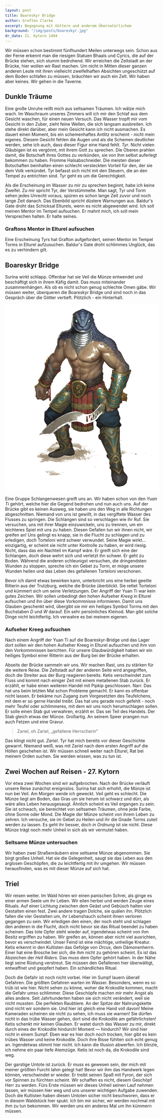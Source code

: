 ```yaml
---
layout: post
title: Boareskyr Bridge
author: Grafton Clarke
excerpt: Begegnung mit Göttern und anderem Übernatürlichem
background: "/img/posts/boareskyr.jpg"
dr_date: 21. Kytorn 1494
---
```


Wir müssen schon bestimmt fünfhundert Meilen unterwegs sein. Schon aus der
Ferne erkennt man die riesigen Statuen Bhaals und Cyrics, die auf der Brücke
stehen, sich stumm bedrohend. Wir erreichen die Zeltstadt an der Brücke, hier
wollen wir Rast machen. Um nicht in Mitten dieser ganzen anderen Leute mit
ihren vielleicht zweifelhaften Absichten ungeschützt auf dem Boden schlafen zu
müssen, bräuchten wir auch ein Zelt. Wir haben aber keines. Wir gehen in die
Taverne.

## Dunkle Träume

Eine große Unruhe reißt mich aus seltsamen Träumen. Ich wälze mich wach. Im
Waschraum unseres Zimmers will ich mir den Schlaf aus dem Gesicht waschen, für
einen neuen Versuch. Das Wasser tropft mir vom Gesicht in den Zuber, zieht
feine Wellen, die sich langsam ausbreiten. Ich stehe direkt darüber, aber mein
Gesicht kann ich nicht ausmachen. Es dauert einen Moment, bis ein schemenhaftes
Antlitz erscheint - nicht mein eigenes. Diesem Gesicht fehlen die Augen und als
die Schemen deutlicher werden, sehe ich auch, dass dieser Figur eine Hand
fehlt. *Tyr*. Nicht vielen Gläubigen ist es vergönnt, mit ihrem Gott zu
sprechen. Die Oberen prahlen damit, die Botschaft ihres Gottes zu verkünden,
sie von ihm selbst auferlegt bekommen zu haben. Fromme Halsabschneider. Die
meisten dieser Botschaften beinhalten einen schlecht versteckten Vorteil für
den, der sie dem Volk verkündet. Tyr befasst sich nicht mit den Steuern, die
an den Tempel zu entrichten sind. Tyr geht es um die Gerechtigkeit.

Als die Erscheinung im Wasser zu mir zu sprechen beginnt, habe ich keine
Zweifel. Zu mir spricht Tyr, der Verstümmelte. Man sagt, Tyr und Torm
sehen jedes Unrecht voraus, spüren es schon lange Zeit zuvor und noch lange
Zeit danach. Das Ebenbild spricht düstere Warnungen aus. Baldur's Gate droht
das Schicksal Elturels, wenn es nicht abgewendet wird. Ich soll meinen Mentor
im Tempel aufsuchen. Er mahnt mich, ich soll mein Versprechen halten. Er halte
seines.

<div class="infobox quest">
  <h3>Graftons Mentor in Elturel aufsuchen</h3>
  <p>Eine Erscheinung Tyrs hat Grafton aufgefordert, seinen Mentor im Tempel
  Torms in Elturel aufzusuchen. Baldur's Gate droht schlimmes Unglück, das es zu
  verhindern gilt.</p>
</div>

## Boareskyr Bridge

Surina wirkt schlapp. Offenbar hat sie Veil die Münze entwendet und beschäftigt
sich in ihrem Käfig damit. Das muss miteinander zusammenhängen. Als ob es nicht
schon genug schlechte Omen gäbe. Wir müssen weiter, überqueren die Boareskyr
Bridge und sind noch in das Gespräch über die Götter vertieft. Plötzlich - ein
Hinterhalt.

![Yuan Ti](/img/posts/yuanti.png)

Eine Gruppe Schlangenwesen greift uns an. Wir haben schon von den *Yuan Ti*
gehört, welche hier die Gegend bedrohen und nun auch uns. Auf der Brücke gibt
es keinen Ausweg, sie haben uns den Weg in alle Richtungen abgeschnitten.
Niemand von uns ist gewillt, in das vergiftete Wasser des Flusses zu springen.
Die Schlangen sind so verschlagen wie ihr Ruf. Sie versuchen, uns mit ihrer
Magie einzuwickeln, uns zu trennen, um ein leichteres Spiel mit uns zu haben.
Diesen Gefallen tun wir ihnen nicht, wir greifen an! Uns gelingt es knapp, sie
in die Flucht zu schlagen und zu erledigen, doch Torteloni wird schwer verwundet.
Seine Magie wirkt… einzigartig, er scheint sie nicht unter Kontrolle zu haben,
er wird riesig. Nicht, dass das ein Nachteil im Kampf wäre. Er greift sich eine
der Schlangen, doch diese wehrt sich und verletzt ihn schwer. Er geht zu Boden.
Während die anderen schleunigst versuchen, die dringendsten Wunden zu stoppen,
spreche ich ein Gebet zu Torm, er möge unsere Wunden heilen und das Leben des
gefallenen Torteloni verschonen.

Bevor ich damit etwas bewirken kann, unterbricht uns eine herbei geeilte
Ritterin aus der Trutzburg, welche die Brücke überblickt. Sie rettet Torteloni und
kümmert sich um seine Verletzungen. Der Angriff der Yuan Ti war kein gutes
Zeichen. Wir sollen unbedingt den hohen Aufseher *Kreeg* in Elturel aufsuchen
und ihn über diese Vorkommnisse informieren. Damit uns Glauben geschenkt wird,
übergibt sie mir ein heiliges Symbol Torms mit den Buchstaben *D* und *W*
darauf. Ein sehr persönliches Kleinod. Man gibt solche Dinge nicht
leichtfertig. Ich verwahre es bei meinem eigenen.

<div class="infobox quest">
  <h3>Aufseher Kreeg aufsuchen</h3>
  <p>Nach einem Angriff der Yuan Ti auf die Boareskyr-Bridge und das Lager dort
  sollen wir den hohen Aufseher Kreeg in Elturel aufsuchen und ihm von den
  Vorkommnissen berichten. Für unsere Glaubwürdigkeit haben wir ein heiliges
  Symbol einer Ritterin aus der Burg bei der Brücke erhalten.</p>
</div>

Abseits der Brücke sammeln wir uns. Wir machen Rast, uns zu stärken für die
weitere Reise. Die Zeltstadt auf der anderen Seite wird angegriffen, doch die
Streiter aus der Burg reagieren bereits. Ketis verschwindet zum Fluss und kommt
nach einiger Zeit mit einem metallenen Stab zurück. Er erzählt, er habe einen
weiteren Handel mit Pipkip geschlossen. Narr. Das hat uns beim letzten Mal
schon Probleme gemacht. Er kann es offenbar nicht lassen. Er bekäme nun Zugang
zum Vorgesetzten des Teufelchens, mit dem er so gerne Handel treibt. Das hat
uns gerade noch gefehlt - noch mehr Teufel oder schlimmeres, mit dem wir uns
noch herumschlagen sollen. Er solle einen Stab gut verwahren, erzählt er. Das
sei Teil des Handels. Der Stab gleich etwas der Münze. Großartig. An seinem
Speer prangen nun auch Fetzen und eine Gravur.

> Zariel, oh Zariel, „gefallene Herrscherin”

Das klingt nicht gut. *Zariel*. Tyr hat mich bereits vor dieser Geschichte
gewarnt. Niemand weiß, was mit Zariel nach dem ersten Angriff auf die Höllen
geschehen ist. Wir müssen schnell weiter nach Elturel, Rat bei meinem Orden
suchen. Sie werden wissen, was zu tun ist.

## Zwei Wochen auf Reisen - 27. Kytorn

Vor etwa zwei Wochen sind wir aufgebrochen. Nach der Brücke verläuft unsere
Reise zunächst ereignislos. Surina hat sich erhohlt, die Münze ist nun bei
Veil. Am Morgen werde ich geweckt. Veil geht es schlecht. Die Münze liegt am
Boden, das Gras um sie herum ist schwarz und dürr, als wäre alles Leben
herausgesaugt. Ähnlich scheint es Veil ergangen zu sein. Sie ist schwach, sie
bereichtet von seltsamen Träumen, ohne jede Farbe, ohne Sonne oder Mond. Die
Magie der Münze scheint von ihrem Leben zu zehren. Ich versuche, sie im Gebet zu
Heilen und ihr die Gnade Torms zuteil werden zu lassen. Es geht ihr besser, doch
*in Ordnung* ist sie nicht. Diese Münze trägt noch mehr Unheil in sich als wir
vermutet haben.

<div class="infobox quest">
<h3>Seltsame Münze untersuchen</h3>
<p>Wir haben zwei Straßenräubern eine seltsame Münze abgenommen. Sie birgt großes
Unheil. Hat sie die Gelegenheit, saugt sie das Leben aus den arglosen Geschöpfen,
die zu leichtfertig mit ihr umgehen. Wir müssen herausfinden, was es mit dieser
Münze auf sich hat.</p>
</div>

## Triel

Wir reisen weiter. Im Wald hören wir einen panischen Schrei, als ginge es einer
armen Seele um ihr Leben. Wir eilen herbei und werden Zeuge eines Rituals. Auf
einer Lichtung zwischen dem Geäst und Gebüsch halten vier Gestalten einen fest.
Zwei andere tragen Dolche, sie quälen ihn. Plötzlich fallen die vier Gestalten
um, ihr Lebenshauch scheint ihnen verloren gegangen zu sein. Wir erledigen den
einen, der noch steht und schlagen den anderen in die Flucht, doch nicht bevor
sie das Ritual beendet zu haben scheinen. Das tote Opfer steht wieder auf,
irgendetwas scheint von ihm Besitz ergriffen zu haben. Wir greifen an, können
aber nicht viel ausrichten, bevor es verschwindet. Unser Feind ist eine
mächtige, unheilige Kreatur. Ketis erkennt in den Kultisten das Gefolge von
*Orcus*, dem Dämonenherrn. Einer hat eine Brosche bei sich, die ihm nicht zu
gehören scheint. Es ist das Abzeichen der *Hell Riders*. Das muss dem Opfer
gehört haben. In der Nähe liegt seine Rüstung verstreut. Sie müssen den
Gefallenen hier überwältigt, entwaffnet und geopfert haben. Ein schändliches
Ritual.

Doch die Gefahr ist noch nicht vorbei. Hier im Sumpf lauern überall Gefahren.
Die größten Gefahren warten im Wasser. Besonders, wenn es so trüb ist wie hier.
Nicht sehen zu könne, woher die Krokodile kommen, macht die Gefahr umso
schlimmer. Diese Geschöpfe machen mir mehr Angst als alles andere. Seit
Jahrhunderten haben sie sich nicht verändert, weil sie nicht mussten. Die
perfekten Raubtiere. An der Spitze der Nahrungskette sind nicht wir sondern
sie. Und hier ist gleich eine Hand voll davon! Meine Kameraden scheinen sie
nicht zu sehen, ich muss sie warnen! Sie dürfen nicht in das trübe Wasser
gehen, dort sind die Krokodile am gefährlichsten! Ketis schenkt mir keinen
Glauben. Er watet durch das Wasser zu mir, direkt durch eines der Krokodile
hindurch! Moment — hindurch? Wir sind hier nicht in einem Sumpf. Eben war es
hier doch noch trocken, hier gibt es kein trübes Wasser und keine Krokodile.
Doch ihre Bisse fühlten sich echt genug an. Irgendetwas stimmt hier nicht. Ich
kann die Illusion abwerfen. Ich blinzle, ich nehme ein paar tiefe Atemzüge.
Ketis ist noch da, die Krokodile sind weg.

Der garstige Untote ist zurück. Er muss es gewesen sein, der mich mit meiner
größten Furcht lahm gelegt hat! Bevor wir ihm das Handwerk legen können,
verschwindet er wieder. Er treibt seinen Spaß mit Fyron, der sich vor Spinnen
zu fürchten scheint. Wir schaffen es nicht, diesem Geschöpf Herr zu werden.
Fürs Erste müssen wir dieses Unheil seinen Lauf nehmen lassen, wir müssen hier
weg und uns unserer wichtigen Aufgabe zuwenden. Doch die Kultisten haben diesen
Untoten sicher nicht beschworen, dass er in diesem Waldstück hier spukt. Ich
bin mir sicher, wir werden nochmal mit ihm zu tun bekommen. Wir werden uns ein
anderes Mal um ihn kümmern müssen.
